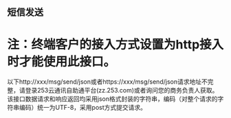 ## 短信发送
# 注：终端客户的接入方式设置为http接入时才能使用此接口。
以下http://xxx/msg/send/json或者https://xxx/msg/send/json请求地址不完整，请登录253云通讯自助通平台(zz.253.com)或者询问您的商务负责人获取。
该接口数据请求和响应返回均采用json格式封装的字符串，编码（对整个请求的字符串编码）统一为UTF-8，采用post方式提交请求。
